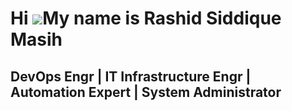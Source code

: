 Hi ![](https://user-images.githubusercontent.com/18350557/176309783-0785949b-9127-417c-8b55-ab5a4333674e.gif)My name is Rashid Siddique Masih
=============================================================================================================================================

DevOps Engr | IT Infrastructure Engr | Automation Expert | System Administrator
-------------------------------------------------------------------------------
